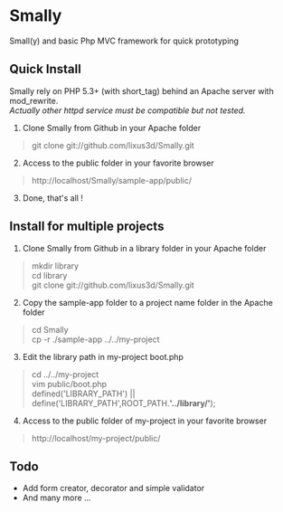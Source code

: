 Smally
======

Small(y) and basic Php MVC framework for quick prototyping  

Quick Install
-------------

Smally rely on PHP 5.3+ (with short_tag) behind an Apache server with mod_rewrite.  
<i>Actually other httpd service must be compatible but not tested.</i> 

1. Clone Smally from Github in your Apache folder
> git clone git://github.com/lixus3d/Smally.git  

2. Access to the public folder in your favorite browser  
> http://localhost/Smally/sample-app/public/

3. Done, that's all !

Install for multiple projects
-----------------------------

1. Clone Smally from Github in a library folder in your Apache folder
> mkdir library  
> cd library  
> git clone git://github.com/lixus3d/Smally.git  

2. Copy the sample-app folder to a project name folder in the Apache folder  
> cd Smally  
> cp -r ./sample-app ../../my-project  

3. Edit the library path in my-project boot.php  
> cd ../../my-project  
> vim public/boot.php  
> defined('LIBRARY_PATH') || define('LIBRARY_PATH',ROOT_PATH.<strong>'../library/'</strong>);  

4. Access to the public folder of my-project in your favorite browser  
> http://localhost/my-project/public/  


Todo
----
- Add form creator, decorator and simple validator
- And many more ...